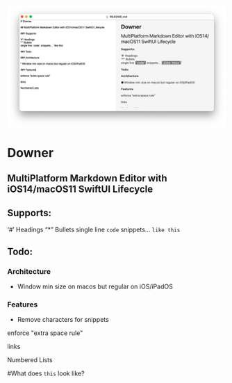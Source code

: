 ![Alt text](/Development%20Assets/readme.png?raw=true "Screenshot")

# Downer

## MultiPlatform Markdown Editor with iOS14/macOS11 SwiftUI Lifecycle

## Supports:

‘#’ Headings 
“*” Bullets
single line `code` snippets… `like this`

## Todo:

### Architecture

* Window min size on macos but regular on iOS/iPadOS

### Features

* Remove characters for snippets

enforce "extra space rule"

links

Numbered Lists

#What does `this` look like?